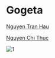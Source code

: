 # Gogeta

[Nguyen Tran Hau](https://github.com/1612180)

[Nguyen Chi Thuc](https://github.com/sv1612677)

![1](http://www.plantuml.com/plantuml/png/5Smn3i8m30NGdLF01MBCW11Jhs9IAwsKE9NzBQuFdTxsbe0uSlJBRRVQSzNqVjs08zv4Bj_ITcpvoL2lqw26KkSWVlA3NtTgioc4XWJKYSjnLelQ-lS7)

